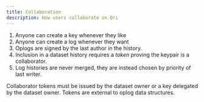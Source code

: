 ```yaml
---
title: Collaboration
description: How users collaborate on Qri
---
```


1. Anyone can create a key whenever they like
2. Anyone can create a log whenever they want
3. Oplogs are signed by the last author in the history.
4. Inclusion in a dataset history requires a _token_ proving the keypair is a collaborator.
5. Log histories are never merged, they are instead chosen by priority of last writer.


Collaborator tokens must be issued by the dataset owner or a key delegated by the dataset owner. Tokens are external to oplog data structures.